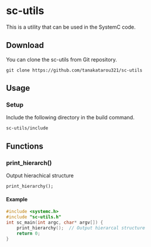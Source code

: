 # sc-utils
This is a utility that can be used in the SystemC code.

## Download
You can clone the sc-utils from Git repository.
```git
git clone https://github.com/tanakatarou321/sc-utils
```

## Usage
### Setup
Include the following directory in the build command.
```
sc-utils/include
```
## Functions
### print_hierarch()
Output hierachical structure
```
print_hierarchy();
```
#### Example
```c
#include <systemc.h>
#include "sc-utils.h"
int sc_main(int argc, char* argv[]) {
    print_hierarchy();  // Output hierarcal structure
    return 0;
}
```
